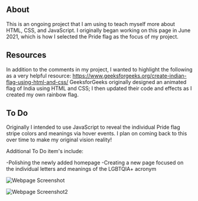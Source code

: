 ## About

This is an ongoing project that I am using to teach myself more about HTML, CSS, and JavaScript. I originally began working on this page in June 2021, which is how I selected the Pride flag as the focus of my project.

## Resources

In addition to the comments in my project, I wanted to highlight the following as a very helpful resource: https://www.geeksforgeeks.org/create-indian-flag-using-html-and-css/ GeeksforGeeks originally designed an animated flag of India using HTML and CSS; I then updated their code and effects as I created my own rainbow flag.

## To Do

Originally I intended to use JavaScript to reveal the individual Pride flag stripe colors and meanings via hover events. I plan on coming back to this over time to make my original vision reality!

Additional To Do item's include:

-Polishing the newly added homepage
-Creating a new page focused on the individual letters and meanings of the LGBTQIA+ acronym

![Webpage Screenshot](https://user-images.githubusercontent.com/78116772/127544591-e13a2e25-f52b-490c-bb85-b302f2f61d46.png)

![Webpage Screenshot2](https://user-images.githubusercontent.com/78116772/127544675-872e2c16-dbf1-42fd-97ae-8c021ce27cce.png)
